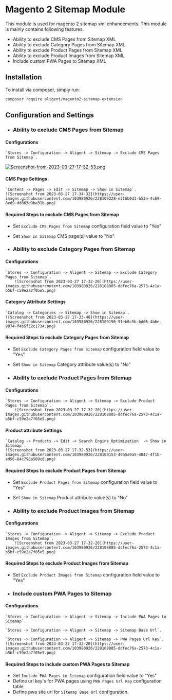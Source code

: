 # Magento 2 Sitemap Module
This module is used for magento 2 sitemap xml enhancements. This module is mainly contains following features.

- Ability to exclude CMS Pages from Sitemap XML
- Ability to exclude Category Pages from Sitemap XML
- Ability to exclude Product Pages from Sitemap XML
- Ability to exclude Product Images from Sitemap XML
- Include custom PWA Pages to Sitemap XML

## Installation
To install via composer, simply run:

```bash
composer require aligent/magento2-sitemap-extension
```

## Configuration and Settings

- ### Ability to exclude CMS Pages from Sitemap

#### Configurations
    `Stores -> Configuration -> Aligent -> Sitemap -> Exclude CMS Pages from Sitemap`.
    
[![Screenshot-from-2023-03-27-17-32-53.png](https://i.postimg.cc/RVVLT5gf/Screenshot-from-2023-03-27-17-32-53.png)](https://postimg.cc/4nqcJMkN)


#### CMS Page Settings
    `Content -> Pages -> Edit -> Sitemap -> Show in Sitemap`.
    ![Screenshot from 2023-03-27 17-34-32](https://user-images.githubusercontent.com/103980926/228109228-e316b0d1-b53e-4c69-8ed9-dd863d9ba31b.png)


#### Required Steps to exclude CMS Pages from Sitemap

- Set `Exclude CMS Pages from Sitemap` configuration field value to "Yes"
- Set `Show in Sitemap` CMS page(s) value to "No"

- ### Ability to exclude Category Pages from Sitemap

#### Configurations 
    `Stores -> Configuration -> Aligent -> Sitemap -> Exclude Category Pages from Sitemap`.
        ![Screenshot from 2023-03-27 17-32-20](https://user-images.githubusercontent.com/103980926/228108885-ddfec76a-2573-4c1a-b5bf-c59e2a7f05e5.png)

#### Category Attribute Settings
    `Catalog -> Categories -> Sitemap -> Show in Sitemap`.
    ![Screenshot from 2023-03-27 17-33-48](https://user-images.githubusercontent.com/103980926/228109190-91eb0c5b-bd06-4b6e-9874-f4b5f32c1734.png)


#### Required Steps to exclude Category Pages from Sitemap

- Set `Exclude Category Pages from Sitemap` configuration field value to "Yes"
- Set `Show in Sitemap` Category attribute value(s) to "No"

- ### Ability to exclude Product Pages from Sitemap

#### Configurations
    `Stores -> Configuration -> Aligent -> Sitemap -> Exclude Product Pages from Sitemap`.
        ![Screenshot from 2023-03-27 17-32-20](https://user-images.githubusercontent.com/103980926/228108885-ddfec76a-2573-4c1a-b5bf-c59e2a7f05e5.png)

#### Product attribute Settings
    `Catalog -> Products -> Edit -> Search Engine Optimization  -> Show in Sitemap`.
    ![Screenshot from 2023-03-27 17-32-53](https://user-images.githubusercontent.com/103980926/228109153-49a5a9a5-4047-4f1b-ad56-84c798a589c8.png)


#### Required Steps to exclude Product Pages from Sitemap

- Set `Exclude Product Pages from Sitemap` configuration field value to "Yes"
- Set `Show in Sitemap` Product attribute value(s) to "No"


- ### Ability to exclude Product Images from Sitemap

#### Configurations
    `Stores -> Configuration -> Aligent -> Sitemap -> Exclude Product Images from Sitemap`.
        ![Screenshot from 2023-03-27 17-32-20](https://user-images.githubusercontent.com/103980926/228108885-ddfec76a-2573-4c1a-b5bf-c59e2a7f05e5.png)

#### Required Steps to exclude Product Images from Sitemap

- Set `Exclude Product Images from Sitemap` configuration field value to "Yes"


- ### Include custom PWA Pages to Sitemap

#### Configurations
    `Stores -> Configuration -> Aligent -> Sitemap -> Include PWA Pages to Sitemap`.

    `Stores -> Configuration -> Aligent -> Sitemap -> Sitemap Base Url`.

    `Stores -> Configuration -> Aligent -> Sitemap -> PWA Pages Url Key`.
    ![Screenshot from 2023-03-27 17-32-20](https://user-images.githubusercontent.com/103980926/228108885-ddfec76a-2573-4c1a-b5bf-c59e2a7f05e5.png)

#### Required Steps to include custom PWA Pages to Sitemap

- Set `Include PWA Pages to Sitemap` configuration field value to "Yes"
- Define url key's for PWA pages using `PWA Pages Url Key` configuration table
- Define pwa site url for `Sitemap Base Url` configuration.
